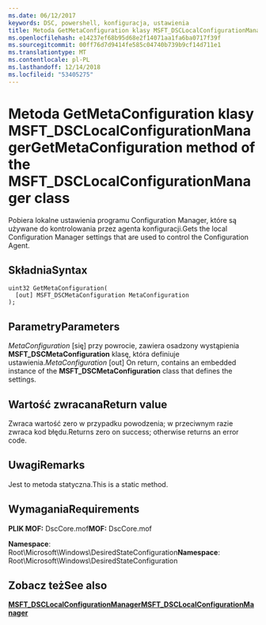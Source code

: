 ```yaml
---
ms.date: 06/12/2017
keywords: DSC, powershell, konfiguracja, ustawienia
title: Metoda GetMetaConfiguration klasy MSFT_DSCLocalConfigurationManager
ms.openlocfilehash: e14237ef68b95d68e2f14071aa1fa6ba0717f39f
ms.sourcegitcommit: 00ff76d7d9414fe585c04740b739b9cf14d711e1
ms.translationtype: MT
ms.contentlocale: pl-PL
ms.lasthandoff: 12/14/2018
ms.locfileid: "53405275"
---
```

# <a name="getmetaconfiguration-method-of-the-msftdsclocalconfigurationmanager-class"></a><span data-ttu-id="b8193-103">Metoda GetMetaConfiguration klasy MSFT_DSCLocalConfigurationManager</span><span class="sxs-lookup"><span data-stu-id="b8193-103">GetMetaConfiguration method of the MSFT_DSCLocalConfigurationManager class</span></span>

<span data-ttu-id="b8193-104">Pobiera lokalne ustawienia programu Configuration Manager, które są używane do kontrolowania przez agenta konfiguracji.</span><span class="sxs-lookup"><span data-stu-id="b8193-104">Gets the local Configuration Manager settings that are used to control the Configuration Agent.</span></span>

## <a name="syntax"></a><span data-ttu-id="b8193-105">Składnia</span><span class="sxs-lookup"><span data-stu-id="b8193-105">Syntax</span></span>

```mof
uint32 GetMetaConfiguration(
  [out] MSFT_DSCMetaConfiguration MetaConfiguration
);
```

## <a name="parameters"></a><span data-ttu-id="b8193-106">Parametry</span><span class="sxs-lookup"><span data-stu-id="b8193-106">Parameters</span></span>

<span data-ttu-id="b8193-107">*MetaConfiguration* \[się\] przy powrocie, zawiera osadzony wystąpienia **MSFT_DSCMetaConfiguration** klasę, która definiuje ustawienia.</span><span class="sxs-lookup"><span data-stu-id="b8193-107">*MetaConfiguration* \[out\] On return, contains an embedded instance of the **MSFT_DSCMetaConfiguration** class that defines the settings.</span></span>

## <a name="return-value"></a><span data-ttu-id="b8193-108">Wartość zwracana</span><span class="sxs-lookup"><span data-stu-id="b8193-108">Return value</span></span>

<span data-ttu-id="b8193-109">Zwraca wartość zero w przypadku powodzenia; w przeciwnym razie zwraca kod błędu.</span><span class="sxs-lookup"><span data-stu-id="b8193-109">Returns zero on success; otherwise returns an error code.</span></span>

## <a name="remarks"></a><span data-ttu-id="b8193-110">Uwagi</span><span class="sxs-lookup"><span data-stu-id="b8193-110">Remarks</span></span>

<span data-ttu-id="b8193-111">Jest to metoda statyczna.</span><span class="sxs-lookup"><span data-stu-id="b8193-111">This is a static method.</span></span>

## <a name="requirements"></a><span data-ttu-id="b8193-112">Wymagania</span><span class="sxs-lookup"><span data-stu-id="b8193-112">Requirements</span></span>

<span data-ttu-id="b8193-113">**PLIK MOF:** DscCore.mof</span><span class="sxs-lookup"><span data-stu-id="b8193-113">**MOF:** DscCore.mof</span></span>

<span data-ttu-id="b8193-114">**Namespace**: Root\Microsoft\Windows\DesiredStateConfiguration</span><span class="sxs-lookup"><span data-stu-id="b8193-114">**Namespace**: Root\Microsoft\Windows\DesiredStateConfiguration</span></span>

## <a name="see-also"></a><span data-ttu-id="b8193-115">Zobacz też</span><span class="sxs-lookup"><span data-stu-id="b8193-115">See also</span></span>

[<span data-ttu-id="b8193-116">**MSFT_DSCLocalConfigurationManager**</span><span class="sxs-lookup"><span data-stu-id="b8193-116">**MSFT_DSCLocalConfigurationManager**</span></span>](msft-dsclocalconfigurationmanager.md)